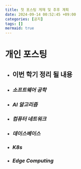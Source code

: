 ```yaml
---
title: 첫 포스팅 게재 및 추후 계획
date: 2024-09-14 00:52:45 +09:00
categories: [공지]
tags: []
mermaid: true
---
```


# 개인 포스팅  

- ## **이번 학기 정리 될 내용**  

 - ### *소프트웨어 공학*  

 - ### *AI 알고리즘*  

 - ### *컴퓨터 네트워크*  

 - ### *데이스베이스*  
   
   
 - ### *K8s*  
 - ### *Edge Computing*  